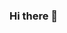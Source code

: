 ### Hi there 👋

<!--
**f-neves/f-neves** is a ✨ _special_ ✨ repository because its `README.md` (this file) appears on your GitHub profile.

Here are some ideas to get you started:

- 🌱 I’m currently learning JavaScript/HTML/CSS
- 📫 How to reach me: neves.mecanica@gmail.com or @f_neves (instagram)
- ⚡ Fun fact: I'm a Mechatronics Engineering, and I've worked in fertilizer company in HR and later in the Communication department

-->
